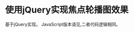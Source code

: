 # 使用jQuery实现焦点轮播图效果

基于jQuery实现。
JavaScript版本请见[](https://github.com/qiaoer2017/CarouselDemo),二者代码逻辑相同。
